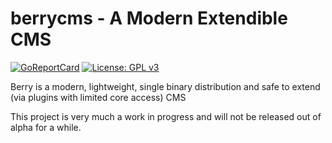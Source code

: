 # berrycms - A Modern Extendible CMS
[![GoReportCard](https://goreportcard.com/badge/github.com/tacusci/berrycms)](https://goreportcard.com/badge/github.com/tacusci/berrycms)
[![License: GPL v3](https://img.shields.io/badge/License-GPLv3-blue.svg)](https://www.gnu.org/licenses/gpl-3.0)

Berry is a modern, lightweight, single binary distribution and safe to extend (via plugins with limited core access) CMS

This project is very much a work in progress and will not be released out of alpha for a while.
